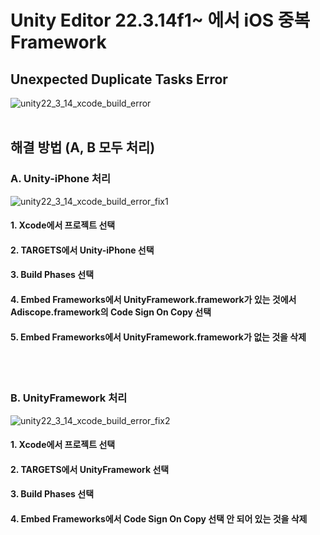 # Unity Editor 22.3.14f1~ 에서 iOS 중복 Framework

## Unexpected Duplicate Tasks Error
![unity22_3_14_xcode_build_error](https://github.com/adiscope/Adiscope-Unity-UPM/assets/60415962/dd037a20-6290-49af-ab08-e1e402dc0bbb)<br/>
<br/>

## 해결 방법 (A, B 모두 처리)
### A. Unity-iPhone 처리
![unity22_3_14_xcode_build_error_fix1](https://github.com/adiscope/Adiscope-Unity-UPM/assets/60415962/543bcc97-370c-4a17-a97e-84b97851090e)<br/>
#### 1. Xcode에서 프로젝트 선택
#### 2. TARGETS에서 Unity-iPhone 선택
#### 3. Build Phases 선택
#### 4. Embed Frameworks에서 UnityFramework.framework가 있는 것에서 Adiscope.framework의 Code Sign On Copy 선택
#### 5. Embed Frameworks에서 UnityFramework.framework가 없는 것을 삭제
<br/><br/>

### B. UnityFramework 처리
![unity22_3_14_xcode_build_error_fix2](https://github.com/adiscope/Adiscope-Unity-UPM/assets/60415962/c95489e0-f28d-48db-993e-4610f6805b62)
#### 1. Xcode에서 프로젝트 선택
#### 2. TARGETS에서 UnityFramework 선택
#### 3. Build Phases 선택
#### 4. Embed Frameworks에서 Code Sign On Copy 선택 안 되어 있는 것을 삭제
